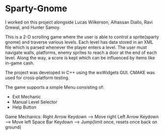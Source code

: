 # Sparty-Gnome
I worked on this project alongside Lucas Wilkerson, Alhassan Diallo, Ravi Grewal, and Hunter Samoy.

This is a 2-D scrolling game where the user is able to control a sprite(sparty gnome) and traverse various levels. Each level has data stored in an XML file which is parsed whenever the player enters a level. The user must navigate walls, platforms, enemy sprites to reach a door at the end of each level. Along the way, a score is kept which can be influenced by items like in-game cash.

The project was developed in C++ using the wxWidgets GUI. CMAKE was used for cross-platform testing.

The game supports a simple Menu consisting of:
  - Exit Mechanic
  - Manual Level Selector
  - Help Button
  
Game Mechanics:
  Right Arrow Keydown --> Move right
  Left Arrow Keydown --> Move left
  Space Bar Keydown --> Jump(limit once, resets once back on ground)
